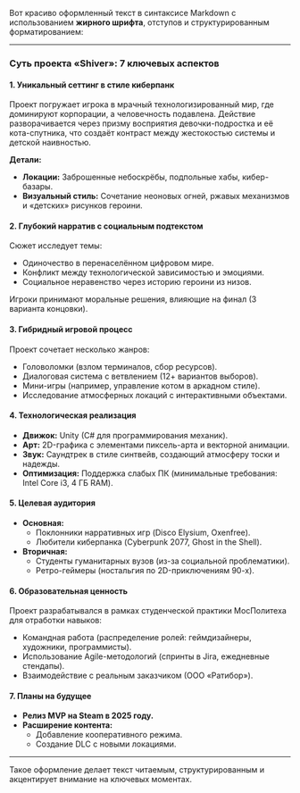 Вот красиво оформленный текст в синтаксисе Markdown с использованием **жирного шрифта**, отступов и структурированным форматированием:

---

### **Суть проекта «Shiver»: 7 ключевых аспектов**

#### **1. Уникальный сеттинг в стиле киберпанк**
Проект погружает игрока в мрачный технологизированный мир, где доминируют корпорации, а человечность подавлена. Действие разворачивается через призму восприятия девочки-подростка и её кота-спутника, что создаёт контраст между жестокостью системы и детской наивностью.

**Детали:**
- **Локации:** Заброшенные небоскрёбы, подпольные хабы, кибер-базары.
- **Визуальный стиль:** Сочетание неоновых огней, ржавых механизмов и «детских» рисунков героини.

#### **2. Глубокий нарратив с социальным подтекстом**
Сюжет исследует темы:
- Одиночество в перенаселённом цифровом мире.
- Конфликт между технологической зависимостью и эмоциями.
- Социальное неравенство через историю героини из низов.

Игроки принимают моральные решения, влияющие на финал (3 варианта концовки).

#### **3. Гибридный игровой процесс**
Проект сочетает несколько жанров:
- Головоломки (взлом терминалов, сбор ресурсов).
- Диалоговая система с ветвлением (12+ вариантов выборов).
- Мини-игры (например, управление котом в аркадном стиле).
- Исследование атмосферных локаций с интерактивными объектами.

#### **4. Технологическая реализация**
- **Движок:** Unity (C# для программирования механик).
- **Арт:** 2D-графика с элементами пиксель-арта и векторной анимации.
- **Звук:** Саундтрек в стиле синтвейв, создающий атмосферу тоски и надежды.
- **Оптимизация:** Поддержка слабых ПК (минимальные требования: Intel Core i3, 4 ГБ RAM).

#### **5. Целевая аудитория**
- **Основная:**
  - Поклонники нарративных игр (Disco Elysium, Oxenfree).
  - Любители киберпанка (Cyberpunk 2077, Ghost in the Shell).
- **Вторичная:**
  - Студенты гуманитарных вузов (из-за социальной проблематики).
  - Ретро-геймеры (ностальгия по 2D-приключениям 90-х).

#### **6. Образовательная ценность**
Проект разрабатывался в рамках студенческой практики МосПолитеха для отработки навыков:
- Командная работа (распределение ролей: геймдизайнеры, художники, программисты).
- Использование Agile-методологий (спринты в Jira, ежедневные стендапы).
- Взаимодействие с реальным заказчиком (ООО «Ратибор»).

#### **7. Планы на будущее**
- **Релиз MVP на Steam в 2025 году.**
- **Расширение контента:**
  - Добавление кооперативного режима.
  - Создание DLC с новыми локациями.

---

Такое оформление делает текст читаемым, структурированным и акцентирует внимание на ключевых моментах.
